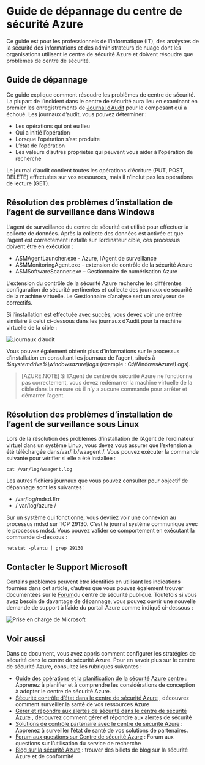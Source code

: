 <properties
   pageTitle="Centre de sécurité Azure Guide de dépannage | Microsoft Azure"
   description="Ce document vous aide à résoudre les problèmes dans le centre de sécurité Azure."
   services="security-center"
   documentationCenter="na"
   authors="YuriDio"
   manager="swadhwa"
   editor=""/>

<tags
   ms.service="security-center"
   ms.devlang="na"
   ms.topic="hero-article"
   ms.tgt_pltfrm="na"
   ms.workload="na"
   ms.date="10/18/2016"
   ms.author="yurid"/>

# <a name="azure-security-center-troubleshooting-guide"></a>Guide de dépannage du centre de sécurité Azure
Ce guide est pour les professionnels de l’informatique (IT), des analystes de la sécurité des informations et des administrateurs de nuage dont les organisations utilisent le centre de sécurité Azure et doivent résoudre que problèmes de centre de sécurité.

## <a name="troubleshooting-guide"></a>Guide de dépannage
Ce guide explique comment résoudre les problèmes de centre de sécurité. La plupart de l’incident dans le centre de sécurité aura lieu en examinant en premier les enregistrements de [Journal d’Audit](https://azure.microsoft.com/updates/audit-logs-in-azure-preview-portal/) pour le composant qui a échoué. Les journaux d’audit, vous pouvez déterminer :

- Les opérations qui ont eu lieu
- Qui a initié l’opération
- Lorsque l’opération s’est produite
- L’état de l’opération
- Les valeurs d’autres propriétés qui peuvent vous aider à l’opération de recherche

Le journal d’audit contient toutes les opérations d’écriture (PUT, POST, DELETE) effectuées sur vos ressources, mais il n’inclut pas les opérations de lecture (GET).

## <a name="troubleshooting-monitoring-agent-installation-in-windows"></a>Résolution des problèmes d’installation de l’agent de surveillance dans Windows

L’agent de surveillance du centre de sécurité est utilisé pour effectuer la collecte de données. Après la collecte des données est activée et que l’agent est correctement installé sur l’ordinateur cible, ces processus doivent être en exécution :

- ASMAgentLauncher.exe - Azure, l’Agent de surveillance 
- ASMMonitoringAgent.exe - extension de contrôle de la sécurité Azure
- ASMSoftwareScanner.exe – Gestionnaire de numérisation Azure

L’extension du contrôle de la sécurité Azure recherche les différentes configuration de sécurité pertinentes et collecte des journaux de sécurité de la machine virtuelle. Le Gestionnaire d’analyse sert un analyseur de correctifs.

Si l’installation est effectuée avec succès, vous devez voir une entrée similaire à celui ci-dessous dans les journaux d’Audit pour la machine virtuelle de la cible :

![Journaux d’audit](./media/security-center-troubleshooting-guide/security-center-troubleshooting-guide-fig1.png)

Vous pouvez également obtenir plus d’informations sur le processus d’installation en consultant les journaux de l’agent, situés à *%systemdrive%\windowsazure\logs* (exemple : C:\WindowsAzure\Logs).

> [AZURE.NOTE] Si l’Agent de centre de sécurité Azure ne fonctionne pas correctement, vous devez redémarrer la machine virtuelle de la cible dans la mesure où il n’y a aucune commande pour arrêter et démarrer l’agent.

## <a name="troubleshooting-monitoring-agent-installation-in-linux"></a>Résolution des problèmes d’installation de l’agent de surveillance sous Linux
Lors de la résolution des problèmes d’installation de l’Agent de l’ordinateur virtuel dans un système Linux, vous devez vous assurer que l’extension a été téléchargée dans/var/lib/waagent /. Vous pouvez exécuter la commande suivante pour vérifier si elle a été installée :

`cat /var/log/waagent.log` 

Les autres fichiers journaux que vous pouvez consulter pour objectif de dépannage sont les suivantes : 

- /var/log/mdsd.Err
- / var/log/azure /

Sur un système qui fonctionne, vous devriez voir une connexion au processus mdsd sur TCP 29130. C’est le journal système communique avec le processus mdsd. Vous pouvez valider ce comportement en exécutant la commande ci-dessous :

`netstat -plantu | grep 29130`

## <a name="contacting-microsoft-support"></a>Contacter le Support Microsoft

Certains problèmes peuvent être identifiés en utilisant les indications fournies dans cet article, d’autres que vous pouvez également trouver documentées sur le [Forum](https://social.msdn.microsoft.com/Forums/en-US/home?forum=AzureSecurityCenter)du centre de sécurité publique. Toutefois si vous avez besoin de davantage de dépannage, vous pouvez ouvrir une nouvelle demande de support à l’aide du portail Azure comme indiqué ci-dessous : 

![Prise en charge de Microsoft](./media/security-center-troubleshooting-guide/security-center-troubleshooting-guide-fig2.png)


## <a name="see-also"></a>Voir aussi

Dans ce document, vous avez appris comment configurer les stratégies de sécurité dans le centre de sécurité Azure. Pour en savoir plus sur le centre de sécurité Azure, consultez les rubriques suivantes :

- [Guide des opérations et la planification de la sécurité Azure centre](security-center-planning-and-operations-guide.md) : Apprenez à planifier et à comprendre les considérations de conception à adopter le centre de sécurité Azure.
- [Sécurité contrôle d’état dans le centre de sécurité Azure](security-center-monitoring.md) , découvrez comment surveiller la santé de vos ressources Azure
- [Gérer et répondre aux alertes de sécurité dans le centre de sécurité Azure](security-center-managing-and-responding-alerts.md) , découvrez comment gérer et répondre aux alertes de sécurité
- [Solutions de contrôle partenaire avec le centre de sécurité Azure](security-center-partner-solutions.md) : Apprenez à surveiller l’état de santé de vos solutions de partenaires.
- [Forum aux questions sur Centre de sécurité Azure](security-center-faq.md) : Forum aux questions sur l’utilisation du service de recherche
- [Blog sur la sécurité Azure](http://blogs.msdn.com/b/azuresecurity/) : trouver des billets de blog sur la sécurité Azure et de conformité
